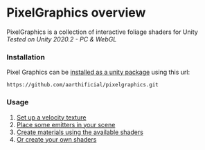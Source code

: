 # PixelGraphics overview

PixelGraphics is a collection of interactive foliage shaders for Unity<br>
_Tested on Unity 2020.2 - PC & WebGL_

### Installation
Pixel Graphics can be [installed as a unity package](https://docs.unity3d.com/Manual/upm-ui-giturl.html) 
using this url:
```
https://github.com/aarthificial/pixelgraphics.git
```

### Usage
1. [Set up a velocity texture](./velocity.md)
1. [Place some emitters in your scene](./emitters.md)
1. [Create materials using the available shaders](./shaders.md)
1. [Or create your own shaders](./properties.md)
